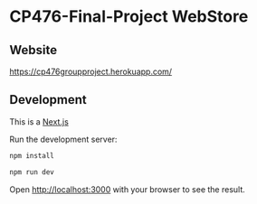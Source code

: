 # CP476-Final-Project WebStore

## Website
https://cp476groupproject.herokuapp.com/


## Development

This is a [Next.js](https://nextjs.org/)

Run the development server:

```bash
npm install

npm run dev
```

Open [http://localhost:3000](http://localhost:3000) with your browser to see the result.


